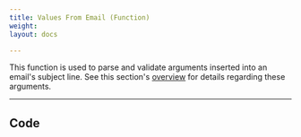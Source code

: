 ```yaml
---
title: Values From Email (Function)
weight: 
layout: docs

---
```

This function is used to parse and validate arguments inserted into an email's subject line. See this section's [overview](/docs/email-toolset/) for details regarding these arguments.

<hr />

## Code